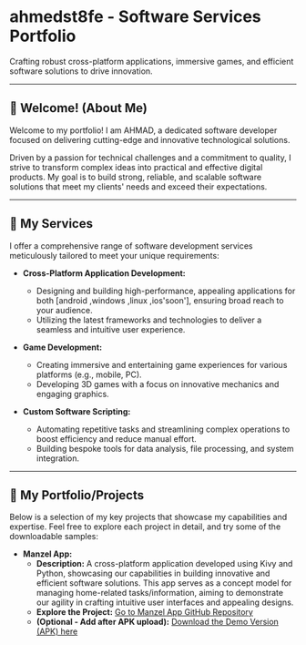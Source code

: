 # ahmedst8fe - Software Services Portfolio

Crafting robust cross-platform applications, immersive games, and efficient software solutions to drive innovation.

---

## 👋 Welcome! (About Me)

Welcome to my portfolio! I am AHMAD, a dedicated software developer focused on delivering cutting-edge and innovative technological solutions.

Driven by a passion for technical challenges and a commitment to quality, I strive to transform complex ideas into practical and effective digital products. My goal is to build strong, reliable, and scalable software solutions that meet my clients' needs and exceed their expectations.

---

## 🚀 My Services

I offer a comprehensive range of software development services meticulously tailored to meet your unique requirements:

* **Cross-Platform Application Development:**
    * Designing and building high-performance, appealing applications for both [android ,windows ,linux ,ios'soon'], ensuring broad reach to your audience.
    * Utilizing the latest frameworks and technologies to deliver a seamless and intuitive user experience.

* **Game Development:**
    * Creating immersive and entertaining game experiences for various platforms (e.g., mobile, PC).
    * Developing 3D games with a focus on innovative mechanics and engaging graphics.

* **Custom Software Scripting:**
    * Automating repetitive tasks and streamlining complex operations to boost efficiency and reduce manual effort.
    * Building bespoke tools for data analysis, file processing, and system integration.

---

## 🌟 My Portfolio/Projects

Below is a selection of my key projects that showcase my capabilities and expertise. Feel free to explore each project in detail, and try some of the downloadable samples:

* **Manzel App:**
    * **Description:** A cross-platform application developed using Kivy and Python, showcasing our capabilities in building innovative and efficient software solutions. This app serves as a concept model for managing home-related tasks/information, aiming to demonstrate our agility in crafting intuitive user interfaces and appealing designs.
    * **Explore the Project:** [Go to Manzel App GitHub Repository](https://github.com/ahmed8fre/manzel-app.git)
    * **(Optional - Add after APK upload):** [Download the Demo Version (APK) here](https://github.com/ahmed8fre/manzel-app/releases/download/manzel-app-demo/manzel-0.1.apk)
